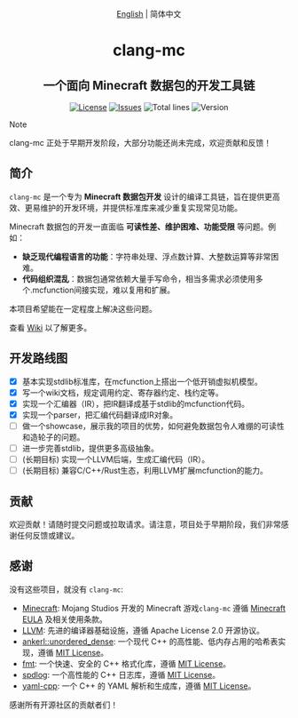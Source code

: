 <div align="center">

[English](./README.md) | 简体中文

# clang-mc

## 一个面向 Minecraft 数据包的开发工具链

[![License](https://img.shields.io/badge/license-Apache%202.0-blue.svg)](LICENSE)
[![Issues](https://img.shields.io/github/issues/xia-mc/clang-mc)](https://github.com/xia-mc/clang-mc/issues)
![Total lines](https://tokei.rs/b1/github/xia-mc/clang-mc?style=flat)
![Version](https://img.shields.io/badge/Minecraft-1.21_and_later-blue)

</div>

> [!NOTE]
> clang-mc 正处于早期开发阶段，大部分功能还尚未完成，欢迎贡献和反馈！

## 简介

`clang-mc` 是一个专为 **Minecraft 数据包开发** 设计的编译工具链，旨在提供更高效、更易维护的开发环境，并提供标准库来减少重复实现常见功能。

Minecraft 数据包的开发一直面临 **可读性差、维护困难、功能受限** 等问题。例如：
- **缺乏现代编程语言的功能**：字符串处理、浮点数计算、大整数运算等非常困难。
- **代码组织混乱**：数据包通常依赖大量手写命令，相当多需求必须使用多个.mcfunction间接实现，难以复用和扩展。

本项目希望能在一定程度上解决这些问题。

查看 [Wiki](https://github.com/xia-mc/clang-mc/wiki) 以了解更多。

## 开发路线图

- [x] 基本实现stdlib标准库，在mcfunction上搭出一个低开销虚拟机模型。
- [x] 写一个wiki文档，规定调用约定、寄存器约定、栈约定等。
- [x] 实现一个汇编器（IR），把IR翻译成基于stdlib的mcfunction代码。
- [x] 实现一个parser，把汇编代码翻译成IR对象。
- [ ] 做一个showcase，展示我的项目的优势，如何避免数据包令人难绷的可读性和造轮子的问题。
- [ ] 进一步完善stdlib，提供更多高级抽象。
- [ ] (长期目标) 实现一个LLVM后端，生成汇编代码（IR）。
- [ ] (长期目标) 兼容C/C++/Rust生态，利用LLVM扩展mcfunction的能力。

## 贡献

欢迎贡献！请随时提交问题或拉取请求。请注意，项目处于早期阶段，我们非常感谢任何反馈或建议。

## 感谢

没有这些项目，就没有 `clang-mc`:

- [Minecraft](https://www.minecraft.net): Mojang Studios 开发的 Minecraft 游戏`clang-mc` 遵循 [Minecraft EULA](https://www.minecraft.net/en-us/eula) 及相关使用条款。
- [LLVM](https://llvm.org): 先进的编译器基础设施，遵循 Apache License 2.0 开源协议。
- [ankerl::unordered_dense](https://github.com/martinus/unordered_dense): 一个现代 C++ 的高性能、低内存占用的哈希表实现，遵循 [MIT License](https://github.com/martinus/unordered_dense/blob/main/LICENSE)。
- [fmt](https://fmt.dev/): 一个快速、安全的 C++ 格式化库，遵循 [MIT License](https://github.com/fmtlib/fmt/blob/master/LICENSE.rst)。
- [spdlog](https://github.com/gabime/spdlog): 一个高性能的 C++ 日志库，遵循 [MIT License](https://github.com/gabime/spdlog/blob/v1.x/LICENSE)。
- [yaml-cpp](https://github.com/jbeder/yaml-cpp): 一个 C++ 的 YAML 解析和生成库，遵循 [MIT License](https://github.com/jbeder/yaml-cpp/blob/master/LICENSE)。

感谢所有开源社区的贡献者们！
